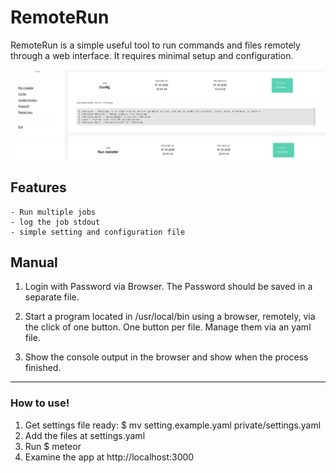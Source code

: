 # RemoteRun


RemoteRun is a simple useful tool to run commands and files remotely through a web interface. It requires minimal setup and configuration. 


![Screenshot](screenshot.png)


## Features

    - Run multiple jobs
    - log the job stdout
    - simple setting and configuration file
   

## Manual

1. Login with Password via Browser. The Password should be saved in a separate file.

2. Start a program located in /usr/local/bin using a browser, remotely, via the click of one button. One button per file. Manage them via an yaml file.

3. Show the console output in the browser and show when the process finished.


___

### How to use!
1. Get settings file ready: $ mv setting.example.yaml private/settings.yaml
2. Add the files at settings.yaml
3. Run $ meteor
4. Examine the app at http://localhost:3000 
